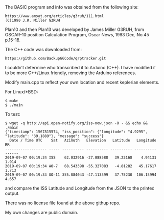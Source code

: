 The BASIC program and info was obtained from the following site:

    https://www.amsat.org/articles/g3ruh/111.html
    (C)1990 J.R. Miller G3RUH

Plan10 and then Plan13 was developed by James Miller G3RUH, from
OSCAR-10 position Calculation Program, Oscar News, 1983 Dec, No.45
p.15-18.

The C++ code was downloaded from:

    https://github.com/BackupGGCode/qrptracker.git

I couldn't determine who transcribed it to Arduino (C++). I have
modified it to be more C++/Linux friendly, removing the Arduino
references.

Modify main.cpp to reflect your own location and recent keplerian
elements. 

For Linux/*BSD:

    $ make
    $ ./main 

To test:

    $ wget -q http://api.open-notify.org/iss-now.json -O - && echo && ./main
    {"timestamp": 1567815574, "iss_position": {"longitude": "4.9295", "latitude": "39.1889"}, "message": "success"}
      Date / Time UTC    Sat   Azimuth   Elevation   Latitude   Longitude   RR
    ------------------- ----- ---------- ---------- ---------- ---------- ------
    2019-09-07 00:19:34 ISS    62.032916 -27.088588   39.23168    4.94131  1.914
    2019-09-07 00:19:34 AO-7   68.543398 -55.327083   -4.81282   45.17617  1.713
    2019-09-07 00:19:34 UO-11 355.884043 -47.113599   37.75230  106.15994  4.657

and compare the ISS Latitude and Longitude from the JSON to the printed
output.

There was no license file found at the above githup repo.

My own changes are public domain.
